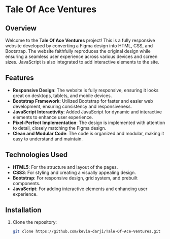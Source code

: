 # Tale Of Ace Ventures

## Overview

Welcome to the **Tale Of Ace Ventures** project! This is a fully responsive website developed by converting a Figma design into HTML, CSS, and Bootstrap. The website faithfully reproduces the original design while ensuring a seamless user experience across various devices and screen sizes. JavaScript is also integrated to add interactive elements to the site.

## Features

- **Responsive Design**: The website is fully responsive, ensuring it looks great on desktops, tablets, and mobile devices.
- **Bootstrap Framework**: Utilized Bootstrap for faster and easier web development, ensuring consistency and responsiveness.
- **JavaScript Interactivity**: Added JavaScript for dynamic and interactive elements to enhance user experience.
- **Pixel-Perfect Implementation**: The design is implemented with attention to detail, closely matching the Figma design.
- **Clean and Modular Code**: The code is organized and modular, making it easy to understand and maintain.

## Technologies Used

- **HTML5**: For the structure and layout of the pages.
- **CSS3**: For styling and creating a visually appealing design.
- **Bootstrap**: For responsive design, grid system, and prebuilt components.
- **JavaScript**: For adding interactive elements and enhancing user experience.

## Installation

1. Clone the repository:
   ```bash
   git clone https://github.com/kevin-darji/Tale-Of-Ace-Ventures.git
